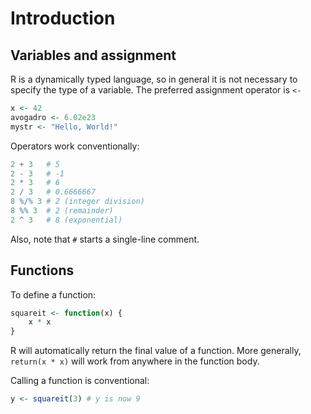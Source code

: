 # Introduction

## Variables and assignment

R is a dynamically typed language, so in general it is not necessary to specify the type of a variable. The preferred assignment operator is `<-` 

```R
x <- 42
avogadro <- 6.02e23
mystr <- "Hello, World!"
```

Operators work conventionally:
```R
2 + 3   # 5
2 - 3   # -1
2 * 3   # 6
2 / 3   # 0.6666667
8 %/% 3 # 2 (integer division)
8 %% 3  # 2 (remainder)
2 ^ 3   # 8 (exponential)
```

Also, note that `#` starts a single-line comment.

## Functions

To define a function:

```R
squareit <- function(x) {
    x * x
}
```

R will automatically return the final value of a function. More generally, `return(x * x)` will work from anywhere in the function body.

Calling a function is conventional:

```R
y <- squareit(3) # y is now 9
```
